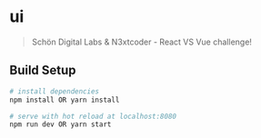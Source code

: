 # ui

> Schön Digital Labs & N3xtcoder - React VS Vue challenge!

## Build Setup

``` bash
# install dependencies
npm install OR yarn install

# serve with hot reload at localhost:8080
npm run dev OR yarn start

```
